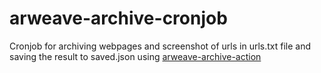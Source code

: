 # arweave-archive-cronjob

Cronjob for archiving webpages and screenshot of urls in urls.txt file and saving the result to saved.json using [arweave-archive-action](https://github.com/pawanpaudel93/arweave-archive-action)